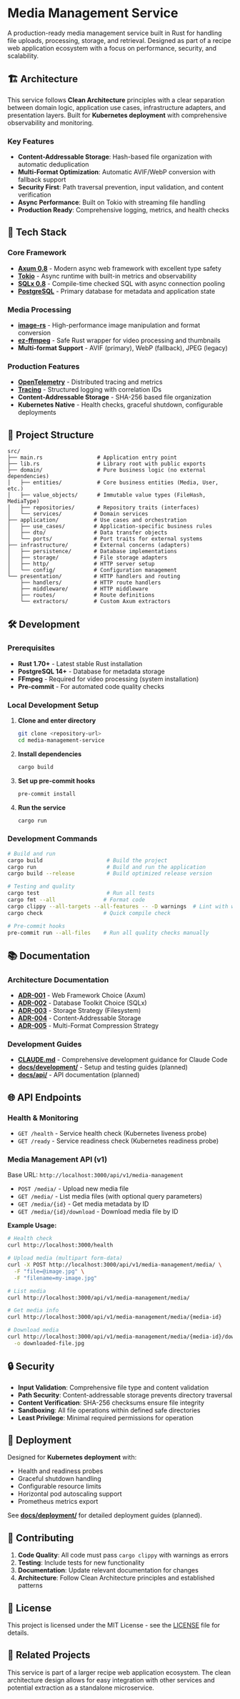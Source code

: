 # Media Management Service

A production-ready media management service built in Rust for handling file uploads, processing, storage, and
retrieval. Designed as part of a recipe web application ecosystem with a focus on performance, security, and
scalability.

## 🏗️ Architecture

This service follows **Clean Architecture** principles with a clear separation between domain logic, application use
cases, infrastructure adapters, and presentation layers. Built for **Kubernetes deployment** with comprehensive
observability and monitoring.

### Key Features

- **Content-Addressable Storage**: Hash-based file organization with automatic deduplication
- **Multi-Format Optimization**: Automatic AVIF/WebP conversion with fallback support
- **Security First**: Path traversal prevention, input validation, and content verification
- **Async Performance**: Built on Tokio with streaming file handling
- **Production Ready**: Comprehensive logging, metrics, and health checks

## 🚀 Tech Stack

### Core Framework

- **[Axum 0.8](https://github.com/tokio-rs/axum)** - Modern async web framework with excellent type safety
- **[Tokio](https://tokio.rs/)** - Async runtime with built-in metrics and observability
- **[SQLx 0.8](https://github.com/launchbadge/sqlx)** - Compile-time checked SQL with async connection pooling
- **[PostgreSQL](https://www.postgresql.org/)** - Primary database for metadata and application state

### Media Processing

- **[image-rs](https://github.com/image-rs/image)** - High-performance image manipulation and format conversion
- **[ez-ffmpeg](https://github.com/nathanbabcock/ez-ffmpeg)** - Safe Rust wrapper for video processing and thumbnails
- **Multi-format Support** - AVIF (primary), WebP (fallback), JPEG (legacy)

### Production Features

- **[OpenTelemetry](https://opentelemetry.io/)** - Distributed tracing and metrics
- **[Tracing](https://github.com/tokio-rs/tracing)** - Structured logging with correlation IDs
- **Content-Addressable Storage** - SHA-256 based file organization
- **Kubernetes Native** - Health checks, graceful shutdown, configurable deployments

## 📁 Project Structure

```text
src/
├── main.rs                 # Application entry point
├── lib.rs                  # Library root with public exports
├── domain/                 # Pure business logic (no external dependencies)
│   ├── entities/           # Core business entities (Media, User, etc.)
│   ├── value_objects/      # Immutable value types (FileHash, MediaType)
│   ├── repositories/       # Repository traits (interfaces)
│   └── services/          # Domain services
├── application/           # Use cases and orchestration
│   ├── use_cases/         # Application-specific business rules
│   ├── dto/               # Data transfer objects
│   └── ports/             # Port traits for external systems
├── infrastructure/        # External concerns (adapters)
│   ├── persistence/       # Database implementations
│   ├── storage/           # File storage adapters
│   ├── http/              # HTTP server setup
│   └── config/            # Configuration management
└── presentation/          # HTTP handlers and routing
    ├── handlers/          # HTTP route handlers
    ├── middleware/        # HTTP middleware
    ├── routes/            # Route definitions
    └── extractors/        # Custom Axum extractors
```

## 🛠️ Development

### Prerequisites

- **Rust 1.70+** - Latest stable Rust installation
- **PostgreSQL 14+** - Database for metadata storage
- **FFmpeg** - Required for video processing (system installation)
- **Pre-commit** - For automated code quality checks

### Local Development Setup

1. **Clone and enter directory**

   ```bash
   git clone <repository-url>
   cd media-management-service
   ```

2. **Install dependencies**

   ```bash
   cargo build
   ```

3. **Set up pre-commit hooks**

   ```bash
   pre-commit install
   ```

4. **Run the service**

   ```bash
   cargo run
   ```

### Development Commands

```bash
# Build and run
cargo build                    # Build the project
cargo run                      # Build and run the application
cargo build --release          # Build optimized release version

# Testing and quality
cargo test                     # Run all tests
cargo fmt --all               # Format code
cargo clippy --all-targets --all-features -- -D warnings  # Lint with warnings as errors
cargo check                   # Quick compile check

# Pre-commit hooks
pre-commit run --all-files    # Run all quality checks manually
```

## 📚 Documentation

### Architecture Documentation

- **[ADR-001](docs/architecture/ADR-001-web-framework-choice.md)** - Web Framework Choice (Axum)
- **[ADR-002](docs/architecture/ADR-002-database-toolkit-choice.md)** - Database Toolkit Choice (SQLx)
- **[ADR-003](docs/architecture/ADR-003-storage-strategy.md)** - Storage Strategy (Filesystem)
- **[ADR-004](docs/architecture/ADR-004-content-addressable-storage.md)** - Content-Addressable Storage
- **[ADR-005](docs/architecture/ADR-005-compression-strategy.md)** - Multi-Format Compression Strategy

### Development Guides

- **[CLAUDE.md](CLAUDE.md)** - Comprehensive development guidance for Claude Code
- **[docs/development/](docs/development/)** - Setup and testing guides (planned)
- **[docs/api/](docs/api/)** - API documentation (planned)

## 🌐 API Endpoints

### Health & Monitoring

- `GET /health` - Service health check (Kubernetes liveness probe)
- `GET /ready` - Service readiness check (Kubernetes readiness probe)

### Media Management API (v1)

Base URL: `http://localhost:3000/api/v1/media-management`

- `POST /media/` - Upload new media file
- `GET /media/` - List media files (with optional query parameters)
- `GET /media/{id}` - Get media metadata by ID
- `GET /media/{id}/download` - Download media file by ID

**Example Usage:**

```bash
# Health check
curl http://localhost:3000/health

# Upload media (multipart form-data)
curl -X POST http://localhost:3000/api/v1/media-management/media/ \
  -F "file=@image.jpg" \
  -F "filename=my-image.jpg"

# List media
curl http://localhost:3000/api/v1/media-management/media/

# Get media info
curl http://localhost:3000/api/v1/media-management/media/{media-id}

# Download media
curl http://localhost:3000/api/v1/media-management/media/{media-id}/download \
  -o downloaded-file.jpg
```

## 🔒 Security

- **Input Validation**: Comprehensive file type and content validation
- **Path Security**: Content-addressable storage prevents directory traversal
- **Content Verification**: SHA-256 checksums ensure file integrity
- **Sandboxing**: All file operations within defined safe directories
- **Least Privilege**: Minimal required permissions for operation

## 🚀 Deployment

Designed for **Kubernetes deployment** with:

- Health and readiness probes
- Graceful shutdown handling
- Configurable resource limits
- Horizontal pod autoscaling support
- Prometheus metrics export

See **[docs/deployment/](docs/deployment/)** for detailed deployment guides (planned).

## 🤝 Contributing

1. **Code Quality**: All code must pass `cargo clippy` with warnings as errors
2. **Testing**: Include tests for new functionality
3. **Documentation**: Update relevant documentation for changes
4. **Architecture**: Follow Clean Architecture principles and established patterns

## 📄 License

This project is licensed under the MIT License - see the [LICENSE](LICENSE) file for details.

## 🔗 Related Projects

This service is part of a larger recipe web application ecosystem. The clean architecture design allows for easy
integration with other services and potential extraction as a standalone microservice.
